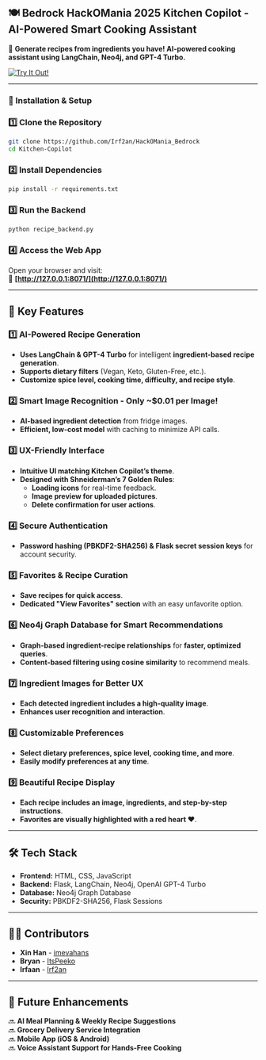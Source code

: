 ## **🍽️ Bedrock HackOMania 2025 Kitchen Copilot - AI-Powered Smart Cooking Assistant**  
🚀 **Generate recipes from ingredients you have! AI-powered cooking assistant using LangChain, Neo4j, and GPT-4 Turbo.**  

[![Try It Out!](https://tinyurl.com/bedrock-hackomania)](https://tinyurl.com/bedrock-hackomania)  

---

### **🔧 Installation & Setup**
### **1️⃣ Clone the Repository**
```bash
git clone https://github.com/Irf2an/HackOMania_Bedrock
cd Kitchen-Copilot
```

### **2️⃣ Install Dependencies**
```bash
pip install -r requirements.txt
```

### **3️⃣ Run the Backend**
```bash
python recipe_backend.py
```

### **4️⃣ Access the Web App**
Open your browser and visit:  
🔗 **[http://127.0.0.1:8071/](http://127.0.0.1:8071/)**  

---

## **🌟 Key Features**
### **1️⃣ AI-Powered Recipe Generation**
- **Uses LangChain & GPT-4 Turbo** for intelligent **ingredient-based recipe generation**.
- **Supports dietary filters** (Vegan, Keto, Gluten-Free, etc.).
- **Customize spice level, cooking time, difficulty, and recipe style**.

### **2️⃣ Smart Image Recognition - Only ~$0.01 per Image!**
- **AI-based ingredient detection** from fridge images.
- **Efficient, low-cost model** with caching to minimize API calls.

### **3️⃣ UX-Friendly Interface**
- **Intuitive UI matching Kitchen Copilot’s theme**.
- **Designed with Shneiderman’s 7 Golden Rules**:
  - **Loading icons** for real-time feedback.
  - **Image preview for uploaded pictures**.
  - **Delete confirmation for user actions**.

### **4️⃣ Secure Authentication**
- **Password hashing (PBKDF2-SHA256) & Flask secret session keys** for account security.

### **5️⃣ Favorites & Recipe Curation**
- **Save recipes for quick access**.
- **Dedicated "View Favorites" section** with an easy unfavorite option.

### **6️⃣ Neo4j Graph Database for Smart Recommendations**
- **Graph-based ingredient-recipe relationships** for **faster, optimized queries**.
- **Content-based filtering using cosine similarity** to recommend meals.

### **7️⃣ Ingredient Images for Better UX**
- **Each detected ingredient includes a high-quality image**.
- **Enhances user recognition and interaction**.

### **8️⃣ Customizable Preferences**
- **Select dietary preferences, spice level, cooking time, and more**.
- **Easily modify preferences at any time**.

### **9️⃣ Beautiful Recipe Display**
- **Each recipe includes an image, ingredients, and step-by-step instructions**.
- **Favorites are visually highlighted with a red heart ❤️**.

---

## **🛠️ Tech Stack**
- **Frontend:** HTML, CSS, JavaScript  
- **Backend:** Flask, LangChain, Neo4j, OpenAI GPT-4 Turbo  
- **Database:** Neo4j Graph Database  
- **Security:** PBKDF2-SHA256, Flask Sessions  

---

## **👨‍💻 Contributors**
- **Xin Han** - [imevahans](https://github.com/imevahans)  
- **Bryan** - [ItsPeeko](https://github.com/ItsPeeko)  
- **Irfaan** - [Irf2an](https://github.com/Irf2an)  

---

## **🚀 Future Enhancements**
🔜 **AI Meal Planning & Weekly Recipe Suggestions**  
🔜 **Grocery Delivery Service Integration**  
🔜 **Mobile App (iOS & Android)**  
🔜 **Voice Assistant Support for Hands-Free Cooking**  